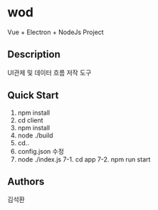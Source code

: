 # wod
Vue + Electron + NodeJs Project

## Description
UI관제 및 데이터 흐름 저작 도구

## Quick Start
1. npm install
2. cd client
3. npm install
4. node ./build
5. cd..
6. config.json 수정
7. node ./index.js
7-1. cd app
7-2. npm run start

## Authors
김석환
